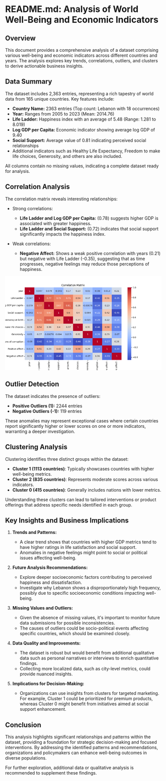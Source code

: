 # README.md: Analysis of World Well-Being and Economic Indicators

## Overview

This document provides a comprehensive analysis of a dataset comprising various well-being and economic indicators across different countries and years. The analysis explores key trends, correlations, outliers, and clusters to derive actionable business insights.

## Data Summary

The dataset includes 2,363 entries, representing a rich tapestry of world data from 165 unique countries. Key features include:

- **Country Name:** 2363 entries (Top count: Lebanon with 18 occurrences)
- **Year:** Ranges from 2005 to 2023 (Mean: 2014.76)
- **Life Ladder:** Happiness index with an average of 5.48 (Range: 1.281 to 8.019)
- **Log GDP per Capita:** Economic indicator showing average log GDP of 9.40
- **Social Support:** Average value of 0.81 indicating perceived social relationships
- Additional indicators such as Healthy Life Expectancy, Freedom to make life choices, Generosity, and others are also included.

All columns contain no missing values, indicating a complete dataset ready for analysis.

## Correlation Analysis

The correlation matrix reveals interesting relationships:

- Strong correlations:
  - **Life Ladder and Log GDP per Capita:** (0.78) suggests higher GDP is associated with greater happiness.
  - **Life Ladder and Social Support:** (0.72) indicates that social support significantly impacts the happiness index.
  
- Weak correlations:
  - **Negative Affect:** Shows a weak positive correlation with years (0.21) but negative with Life Ladder (-0.35), suggesting that as time progresses, negative feelings may reduce those perceptions of happiness.

![Correlation Matrix](correlation_matrix.png)

## Outlier Detection

The dataset indicates the presence of outliers:
- **Positive Outliers (1):** 2244 entries
- **Negative Outliers (-1):** 119 entries

These anomalies may represent exceptional cases where certain countries report significantly higher or lower scores on one or more indicators, warranting a deeper investigation.

## Clustering Analysis

Clustering identifies three distinct groups within the dataset:
- **Cluster 1 (1113 countries)**: Typically showcases countries with higher well-being metrics.
- **Cluster 2 (835 countries)**: Represents moderate scores across various indicators.
- **Cluster 0 (415 countries)**: Generally includes nations with lower metrics.

Understanding these clusters can lead to tailored interventions or product offerings that address specific needs identified in each group.

## Key Insights and Business Implications

1. **Trends and Patterns:**
   - A clear trend shows that countries with higher GDP metrics tend to have higher ratings in life satisfaction and social support.
   - Anomalies in negative feelings might point to social or political issues affecting well-being.

2. **Future Analysis Recommendations:**
   - Explore deeper socioeconomic factors contributing to perceived happiness and dissatisfaction.
   - Investigate why Lebanon shows a disproportionately high frequency, possibly due to specific socioeconomic conditions impacting well-being.

3. **Missing Values and Outliers:**
   - Given the absence of missing values, it's important to monitor future data submissions for possible inconsistencies.
   - The causes of outliers could be socio-political events affecting specific countries, which should be examined closely.

4. **Data Quality and Improvements:**
   - The dataset is robust but would benefit from additional qualitative data such as personal narratives or interviews to enrich quantitative findings.
   - Collecting more localized data, such as city-level metrics, could provide nuanced insights.

5. **Implications for Decision-Making:**
   - Organizations can use insights from clusters for targeted marketing. For example, Cluster 1 could be prioritized for premium products, whereas Cluster 0 might benefit from initiatives aimed at social support enhancement.

## Conclusion

This analysis highlights significant relationships and patterns within the dataset, providing a foundation for strategic decision-making and focused interventions. By addressing the identified patterns and recommendations, organizations and policymakers can enhance well-being outcomes in diverse populations.

For further exploration, additional data or qualitative analysis is recommended to supplement these findings.
